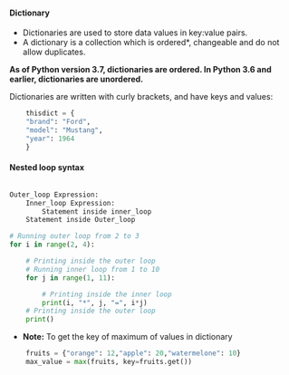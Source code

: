 #### Dictionary

- Dictionaries are used to store data values in key:value pairs.
- A dictionary is a collection which is ordered*, changeable and do not allow duplicates.

__As of Python version 3.7, dictionaries are ordered. In Python 3.6 and earlier, dictionaries are unordered.__

Dictionaries are written with curly brackets, and have keys and values:
```Python
    thisdict = {
    "brand": "Ford",
    "model": "Mustang",
    "year": 1964
    }

```

#### Nested loop syntax
```python

Outer_loop Expression:
    Inner_loop Expression:
        Statement inside inner_loop
    Statement inside Outer_loop
```
```python
# Running outer loop from 2 to 3
for i in range(2, 4):

    # Printing inside the outer loop
    # Running inner loop from 1 to 10
    for j in range(1, 11):

        # Printing inside the inner loop
        print(i, "*", j, "=", i*j)
    # Printing inside the outer loop
    print()

```
- __Note:__ To get the key of maximum of values in dictionary
```python
    fruits = {"orange": 12,"apple": 20,"watermelone": 10}
    max_value = max(fruits, key=fruits.get())
```